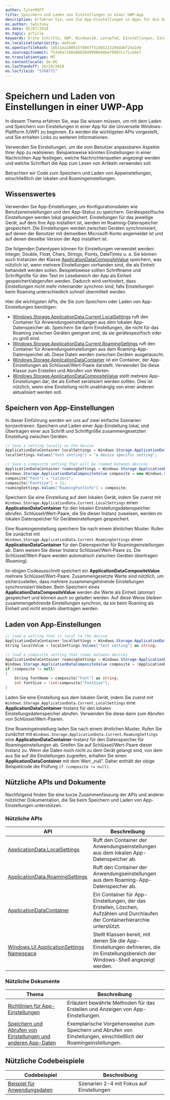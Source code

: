 ```yaml
---
author: TylerMSFT
title: Speichern und Laden von Einstellungen in einer UWP-App
description: Erfahren Sie, wie Sie App-Einstellungen in Apps für die Universelle Windows-Plattform speichern und laden.
ms.author: twhitney
ms.date: 05/07/2018
ms.topic: article
keywords: Erste Schritte, UWP, Windows10, Lernpfad, Einstellungen, Einstellungen speichern, Einstellungen laden
ms.localizationpriority: medium
ms.openlocfilehash: 18b11ea100915f8b6ff52db5223284da6f24a1d4
ms.sourcegitcommit: 753e0a7160a88830d9908b446ef0907cc71c64e7
ms.translationtype: MT
ms.contentlocale: de-DE
ms.lasthandoff: 10/29/2018
ms.locfileid: "5768771"
---
```

# <a name="save-and-load-settings-in-a-uwp-app"></a>Speichern und Laden von Einstellungen in einer UWP-App

In diesem Thema erfahren Sie, was Sie wissen müssen, um mit dem Laden und Speichern von Einstellungen in einer App für die Universelle Windows-Plattform (UWP) zu beginnen. Es werden die wichtigsten APIs vorgestellt, und Sie erhalten Links zu weiteren Informationen.

Verwenden Sie Einstellungen, um die vom Benutzer anpassbaren Aspekte Ihrer App zu realisieren. Beispielsweise könnten Einstellungen in einer Nachrichten-App festlegen, welche Nachrichtenquellen angezeigt werden und welche Schriftart die App zum Lesen von Artikeln verwenden soll.

Betrachten wir Code zum Speichern und Laden von Appeinstellungen, einschließlich der lokalen und Roamingeinstellungen.

## <a name="what-do-you-need-to-know"></a>Wissenswertes

Verwenden Sie App-Einstellungen, um Konfigurationsdaten wie Benutzereinstellungen und den App-Status zu speichern.  Gerätespezifische Einstellungen werden lokal gespeichert. Einstellungen für das jeweilige Gerät, auf dem Ihre App installiert ist, werden im Roaming-Datenspeicher gespeichert. Die Einstellungen werden zwischen Geräten synchronisiert, auf denen der Benutzer mit demselben Microsoft-Konto angemeldet ist und auf denen dieselbe Version der App installiert ist.

Die folgenden Datentypen können für Einstellungen verwendet werden: Integer, Double, Float, Chars, Strings, Points, DateTimes u. a. Sie können auch Instanzen der Klasse [ApplicationDataCompositeValue](https://docs.microsoft.com/uwp/api/Windows.Storage.ApplicationDataCompositeValue) speichern, was nützlich ist, wenn mehrere Einstellungen vorhanden sind, die als Einheit behandelt werden sollen. Beispielsweise sollten Schriftname und Schriftgröße für den Text im Lesebereich der App als Einheit gespeichert/abgerufen werden. Dadurch wird verhindert, dass Einstellungen nicht mehr miteinander synchron sind, falls Einstellungen beim Roaming unterschiedlich schnell übermittelt werden.

Hier die wichtigsten APIs, die Sie zum Speichern oder Laden von App-Einstellungen benötigen:

- [Windows.Storage.ApplicationData.Current.LocalSettings](https://docs.microsoft.com/uwp/api/Windows.Storage.ApplicationData#Windows_Storage_ApplicationData_LocalSettings) ruft den Container für Anwendungseinstellungen aus dem lokalen App-Datenspeicher ab. Speichern Sie darin Einstellungen, die nicht für das Roaming zwischen Geräten geeignet sind, da sie gerätespezifisch oder zu groß sind.
- [Windows.Storage.ApplicationData.Current.RoamingSettings](https://docs.microsoft.com/uwp/api/windows.storage.applicationdata.roamingsettings#Windows_Storage_ApplicationData_RoamingSettings) ruft den Container für Anwendungseinstellungen aus dem Roaming-App-Datenspeicher ab. Diese Daten werden zwischen Geräten ausgetauscht.
- [Windows.Storage.ApplicationDataContainer](https://docs.microsoft.com/uwp/api/windows.storage.applicationdatacontainer) ist ein Container, der App-Einstellungen als Schlüssel/Wert-Paare darstellt. Verwenden Sie diese Klasse zum Erstellen und Abrufen von Werten.
- [Windows.Storage.ApplicationDataCompositeValue](https://docs.microsoft.com/uwp/api/Windows.Storage.ApplicationDataCompositeValue) stellt mehrere App-Einstellungen dar, die als Einheit serialisiert werden sollten. Dies ist nützlich, wenn eine Einstellung nicht unabhängig von einer anderen aktualisiert werden soll.

## <a name="save-app-settings"></a>Speichern von App-Einstellungen

In dieser Einführung werden wir uns auf zwei einfache Szenarien konzentrieren: Speichern und Laden einer App-Einstellung lokal, und Übertragen einer aus Schrift und Schriftgröße zusammengesetzten Einstellung zwischen Geräten.

 ```csharp
// Save a setting locally on the device
ApplicationDataContainer localSettings = Windows.Storage.ApplicationData.Current.LocalSettings;
localSettings.Values["test setting"] = "a device specific setting";

// Save a composite setting that will be roamed between devices
ApplicationDataContainer roamingSettings = Windows.Storage.ApplicationData.Current.RoamingSettings;
Windows.Storage.ApplicationDataCompositeValue composite = new Windows.Storage.ApplicationDataCompositeValue();
composite["Font"] = "Calibri";
composite["FontSize"] = 11;
roamingSettings.Values["RoamingFontInfo"] = composite;
 ```

Speichern Sie eine Einstellung auf dem lokalen Gerät, indem Sie zuerst mit `Windows.Storage.ApplicationData.Current.LocalSettings` einen **ApplicationDataContainer** für den lokalen Einstellungsdatenspeicher abrufen. Schlüssel/Wert-Paare, die Sie dieser Instanz zuweisen, werden im lokalen Datenspeicher für Geräteeinstellungen gespeichert.

Eine Roamingeinstellung speichern Sie nach einem ähnlichen Muster. Rufen Sie zunächst mit `Windows.Storage.ApplicationData.Current.RoamingSettings` einen **ApplicationDataContainer** für den Datenspeicher für Roamingeinstellungen ab. Dann weisen Sie dieser Instanz Schlüssel/Wert-Paare zu.  Die Schlüssel/Wert-Paare werden automatisch zwischen Geräten übertragen (Roaming).

Im obigen Codeausschnitt speichert ein **ApplicationDataCompositeValue** mehrere Schlüssel/Wert-Paare. Zusammengesetzte Werte sind nützlich, um sicherzustellen, dass mehrere zusammengehörende Einstellungen synchronisiert bleiben. Beim Speichern eines **ApplicationDataCompositeValue** werden die Werte als Einheit (atomar) gespeichert und können auch so geladen werden. Auf diese Weise bleiben zusammengehörende Einstellungen synchron, da sie beim Roaming als Einheit und nicht einzeln übertragen werden.

## <a name="load-app-settings"></a>Laden von App-Einstellungen

```csharp
// load a setting that is local to the device
ApplicationDataContainer localSettings = Windows.Storage.ApplicationData.Current.LocalSettings;
String localValue = localSettings.Values["test setting"] as string;

// load a composite setting that roams between devices
ApplicationDataContainer roamingSettings = Windows.Storage.ApplicationData.Current.RoamingSettings;
Windows.Storage.ApplicationDataCompositeValue composite = (ApplicationDataCompositeValue)roamingSettings.Values["RoamingFontInfo"];
if (composite != null)
{
    String fontName = composite["Font"] as string;
    int fontSize = (int)composite["FontSize"];
}
```

Laden Sie eine Einstellung aus dem lokalen Gerät, indem Sie zuerst mit `Windows.Storage.ApplicationData.Current.LocalSettings` eine **ApplicationDataContainer**-Instanz für den lokalen Einstellungsdatenspeicher abrufen. Verwenden Sie diese dann zum Abrufen von Schlüssel/Wert-Paaren.

Eine Roamingeinstellung laden Sie nach einem ähnlichen Muster. Rufen Sie zunächst mit `Windows.Storage.ApplicationData.Current.RoamingSettings` eine **ApplicationDataContainer**-Instanz für den Datenspeicher für Roamingeinstellungen ab. Greifen Sie auf Schlüssel/Wert-Paare dieser Instanz zu. Wenn die Daten noch nicht zu dem Gerät gelangt sind, von dem aus Sie auf die Einstellungen zugreifen, erhalten Sie einen **ApplicationDataContainer** mit dem Wert „null”. Daher enthält der obige Beispielcode die Prüfung `if (composite != null)`.

## <a name="useful-apis-and-docs"></a>Nützliche APIs und Dokumente

Nachfolgend finden Sie eine kurze Zusammenfassung der APIs und anderer nützlicher Dokumentation, die Sie beim Speichern und Laden von App-Einstellungen unterstützen.

### <a name="useful-apis"></a>Nützliche APIs

| API | Beschreibung |
|------|---------------|
| [ApplicationData.LocalSettings](https://msdn.microsoft.com/library/windows/apps/windows.storage.applicationdata.temporaryfolder) | Ruft den Container der Anwendungseinstellungen aus dem lokalen App-Datenspeicher ab. |
| [ApplicationData.RoamingSettings](https://docs.microsoft.com/uwp/api/windows.storage.applicationdata.roamingsettings) | Ruft den Container der Anwendungseinstellungen aus dem Roaming-App-Datenspeicher ab. |
| [ApplicationDataContainer](https://docs.microsoft.com/uwp/api/windows.storage.applicationdatacontainer) | Ein Container für App-Einstellungen, der das Erstellen, Löschen, Aufzählen und Durchlaufen der Containerhierarchie unterstützt. |
| [Windows.UI.ApplicationSettings Namespace](https://docs.microsoft.com/uwp/api/windows.ui.applicationsettings) | Stellt Klassen bereit, mit denen Sie die App-Einstellungen definieren, die im Einstellungsbereich der Windows-Shell angezeigt werden. |

### <a name="useful-docs"></a>Nützliche Dokumente

| Thema | Beschreibung |
|-------|----------------|
| [Richtlinien für App-Einstellungen](https://docs.microsoft.com/windows/uwp/design/app-settings/guidelines-for-app-settings) | Erläutert bewährte Methoden für das Erstellen und Anzeigen von App-Einstellungen. |
| [Speichern und Abrufen von Einstellungen und anderen App-Daten](https://docs.microsoft.com/windows/uwp/design/app-settings/store-and-retrieve-app-data#create-and-read-a-local-file) | Exemplarische Vorgehensweise zum Speichern und Abrufen von Einstellungen, einschließlich der Roamingeinstellungen. |

## <a name="useful-code-samples"></a>Nützliche Codebeispiele

| Codebeispiel | Beschreibung |
|-----------------|---------------|
| [Beispiel für Anwendungsdaten](https://github.com/Microsoft/Windows-universal-samples/tree/master/Samples/ApplicationData) | Szenarien 2-4 mit Fokus auf Einstellungen |